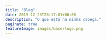 ```yaml
---
title: "Blog"
date: 2019-12-23T20:17:01+06:00
description: "O que está na minha cabeça."
paginate: true
featureImage: images/base/logo.png
---
```

